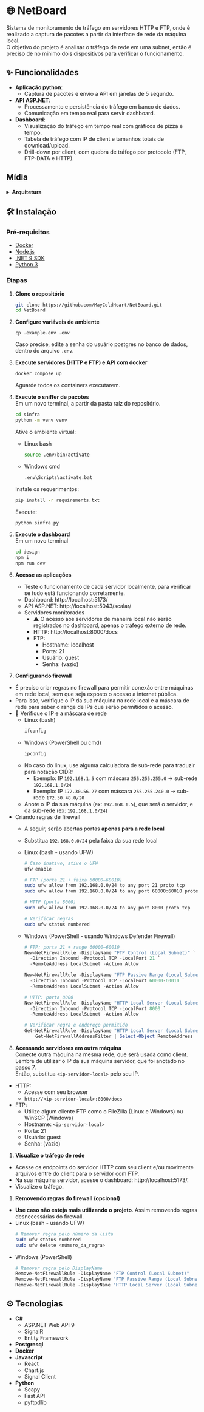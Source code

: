 # 🌐 NetBoard
Sistema de monitoramento de tráfego em servidores HTTP e FTP, onde é realizado a captura de pacotes a partir da interface de rede da máquina local. <br>
O objetivo do projeto é analisar o tráfego de rede em uma subnet, então é preciso de no mínimo dois dispositivos para verificar o funcionamento.


## ✨ Funcionalidades
- **Aplicação python**: 
  - Captura de pacotes e envio a API em janelas de 5 segundo.
- **API ASP.NET**: 
  - Processamento e persistência do tráfego em banco de dados.
  - Comunicação em tempo real para servir dashboard.
- **Dashboard**:
  - Visualização do tráfego em tempo real com gráficos de pizza e tempo.
  - Tabela de tráfego com IP de client e tamanhos totais de download/upload.
  - Drill-down por client, com quebra de tráfego por protocolo (FTP, FTP-DATA e HTTP).


## Mídia
<details>
  <summary><b>Arquitetura</b></summary>
  <img width="881" height="814" alt="Arquitetura" src="https://github.com/user-attachments/assets/b720663f-0f9b-4798-9e0c-0a16e79242c3" />
</details>


## 🛠 Instalação
### Pré-requisitos
- [Docker](https://www.docker.com/get-started/)
- [Node.js](https://nodejs.org/en/download)
- [.NET 9 SDK](https://dotnet.microsoft.com/en-us/download/dotnet/9.0)
- [Python 3](https://www.python.org/downloads/)

### Etapas
1. **Clone o repositório**
    ```bash
    git clone https://github.com/MayColdHeart/NetBoard.git
    cd NetBoard
    ```

2. **Configure variáveis de ambiente**
    ```
    cp .example.env .env
    ```
   Caso precise, edite a senha do usuário postgres no banco de dados, dentro do arquivo `.env`.

3. **Execute servidores (HTTP e FTP) e API com docker**
    ```bash
    docker compose up
    ```
    Aguarde todos os containers executarem.

4. **Execute o sniffer de pacotes** <br>
    Em um novo terminal, a partir da pasta raíz do reposítório.
    ```bash
    cd sinfra
    python -m venv venv
    ```
    Ative o ambiente virtual:
    - Linux bash
      ```bash
      source .env/bin/activate
      ```
    - Windows cmd
      ```bash
      .env\Scripts\activate.bat
      ```
    Instale os requerimentos:
    ```bash
    pip install -r requirements.txt
    ```
    Execute:
    ```bash
    python sinfra.py
    ```

5. **Execute o dashboard** <br>
    Em um novo terminal
    ```bash
    cd design
    npm i
    npm run dev
    ```

6. **Acesse as aplicações**
   - Teste o funcionamento de cada servidor localmente, para verificar se tudo está funcionando corretamente.
   - Dashboard: http://localhost:5173/
   - API ASP.NET: http://localhost:5043/scalar/
   - Servidores monitorados
     - ⚠ O acesso aos servidores de maneira local não serão registrados no dashboard, apenas o tráfego externo de rede.
     - HTTP: http://localhost:8000/docs
     - FTP:
       - Hostname: localhost
       - Porta: 21
       - Usuário: guest
       - Senha: (vazio)

7. **Configurando firewall**
  - É preciso criar regras no firewall para permitir conexão entre máquinas em rede local, sem que seja exposto o acesso a internet pública.
  - Para isso, verifique o IP da sua máquina na rede local e a máscara de rede para saber o range de IPs que serão permitidos o acesso.
  - 🔎 Verifique o IP e a máscara de rede
    - Linux (bash)
      ```bash
      ifconfig
      ```
    - Windows (PowerShell ou cmd)
      ```powershell
      ipconfig
      ```
    - No caso do linux, use alguma calculadora de sub-rede para traduzir para notação CIDR:
      - Exemplo: IP `192.168.1.5` com máscara `255.255.255.0` → sub-rede `192.168.1.0/24`
      - Exemplo: IP `172.30.56.27` com máscara `255.255.240.0` → sub-rede `172.30.48.0/20`
    - Anote o IP da sua máquina (ex: `192.168.1.5`), que será o servidor, e da sub-rede (ex: `192.168.1.0/24`)
  - Criando regras de firewall
    - A seguir, serão abertas portas **apenas para a rede local**
    - Substitua `192.168.0.0/24` pela faixa da sua rede local
    - Linux (bash - usando UFW)
      ```bash
      # Caso inativo, ative o UFW
      ufw enable

      # FTP (porta 21 + faixa 60000–60010)
      sudo ufw allow from 192.168.0.0/24 to any port 21 proto tcp
      sudo ufw allow from 192.168.0.0/24 to any port 60000:60010 proto tcp

      # HTTP (porta 8000)
      sudo ufw allow from 192.168.0.0/24 to any port 8000 proto tcp

      # Verificar regras
      sudo ufw status numbered
      ```

    - Windows (PowerShell - usando Windows Defender Firewall)
      ```powershell
      # FTP: porta 21 + range 60000–60010
      New-NetFirewallRule -DisplayName "FTP Control (Local Subnet)" `
        -Direction Inbound -Protocol TCP -LocalPort 21 `
        -RemoteAddress LocalSubnet -Action Allow

      New-NetFirewallRule -DisplayName "FTP Passive Range (Local Subnet)" `
        -Direction Inbound -Protocol TCP -LocalPort 60000-60010 `
        -RemoteAddress LocalSubnet -Action Allow

      # HTTP: porta 8000
      New-NetFirewallRule -DisplayName "HTTP Local Server (Local Subnet)" `
        -Direction Inbound -Protocol TCP -LocalPort 8000 `
        -RemoteAddress LocalSubnet -Action Allow

      # Verificar regra e endereço permitido
      Get-NetFirewallRule -DisplayName "HTTP Local Server (Local Subnet)" |
          Get-NetFirewallAddressFilter | Select-Object RemoteAddress
      ```

8. **Acessando servidores em outra máquina** <br>
Conecte outra máquina na mesma rede, que será usada como client. <br>
Lembre de utilizar o IP da sua máquina servidor, que foi anotado no passo 7. <br>
Então, substitua `<ip-servidor-local>` pelo seu IP.
  - HTTP:
    - Acesse com seu browser 
    - `http://<ip-servidor-local>:8000/docs`
  - FTP:
    - Utilize algum cliente FTP como o FileZilla (Linux e Windows) ou WinSCP (Windows)
    - Hostname: `<ip-servidor-local>`
    - Porta: 21
    - Usuário: guest
    - Senha: (vazio)

1. **Visualize o tráfego de rede**
- Acesse os endpoints do servidor HTTP com seu client e/ou movimente arquivos entre do client para o servidor com FTP.
- Na sua máquina servidor, acesse o dashboard: http://localhost:5173/.
- Visualize o tráfego.

1.  **Removendo regras do firewall (opcional)**
  - **Use caso não esteja mais utilizando o projeto**. Assim removendo regras desnecessárias do firewall.
  - Linux (bash - usando UFW)
    ```bash
    # Remover regra pelo número da lista
    sudo ufw status numbered
    sudo ufw delete <número_da_regra>
    ```
  - Windows (PowerShell)
    ```powershell
    # Remover regra pelo DisplayName
    Remove-NetFirewallRule -DisplayName "FTP Control (Local Subnet)"
    Remove-NetFirewallRule -DisplayName "FTP Passive Range (Local Subnet)"
    Remove-NetFirewallRule -DisplayName "HTTP Local Server (Local Subnet)"
    ```


## ⚙ Tecnologias
- **C#**
  - ASP.NET Web API 9
  - SignalR
  - Entity Framework 
- **Postgresql**
- **Docker**
- **Javascript**
  - React
  - Chart.js
  - Signal Client
- **Python**
  - Scapy
  - Fast API
  - pyftpdlib
